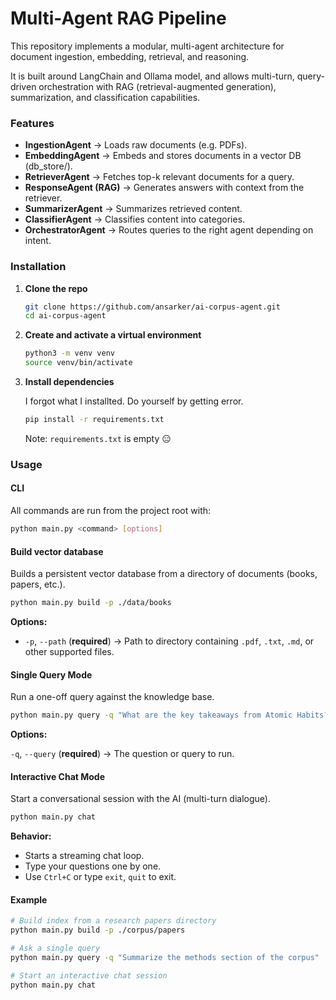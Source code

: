 # Multi-Agent RAG Pipeline

This repository implements a modular, multi-agent architecture for document ingestion, embedding, retrieval, and reasoning.

It is built around LangChain and Ollama model, and allows multi-turn, query-driven orchestration with RAG (retrieval-augmented generation), summarization, and classification capabilities.

### Features

* **IngestionAgent** → Loads raw documents (e.g. PDFs).
* **EmbeddingAgent** → Embeds and stores documents in a vector DB (db_store/).
* **RetrieverAgent** → Fetches top-k relevant documents for a query.
* **ResponseAgent (RAG)** → Generates answers with context from the retriever.
* **SummarizerAgent** → Summarizes retrieved content.
* **ClassifierAgent** → Classifies content into categories.
* **OrchestratorAgent** → Routes queries to the right agent depending on intent.

### Installation

1. **Clone the repo**
    ```bash
    git clone https://github.com/ansarker/ai-corpus-agent.git
    cd ai-corpus-agent
    ```
2. **Create and activate a virtual environment**
    ```bash
    python3 -m venv venv
    source venv/bin/activate
    ```
3. **Install dependencies**

    I forgot what I installted. Do yourself by getting error.
    ```bash
    pip install -r requirements.txt
    ```
    Note: `requirements.txt` is empty 😑


### Usage

#### CLI

All commands are run from the project root with:
```bash
python main.py <command> [options]
```

#### Build vector database
Builds a persistent vector database from a directory of documents (books, papers, etc.).
```bash
python main.py build -p ./data/books
```
**Options:**

* `-p`, `--path` (**required**) → Path to directory containing `.pdf`, `.txt`, `.md`, or other supported files.

#### Single Query Mode

Run a one-off query against the knowledge base.
```bash
python main.py query -q "What are the key takeaways from Atomic Habits?"
```

**Options:**

`-q`, `--query` (**required**) → The question or query to run.

#### Interactive Chat Mode
Start a conversational session with the AI (multi-turn dialogue).
```bash
python main.py chat
```
**Behavior:**
* Starts a streaming chat loop.
* Type your questions one by one.
* Use `Ctrl+C` or type `exit`, `quit` to exit.

#### Example
```bash
# Build index from a research papers directory
python main.py build -p ./corpus/papers

# Ask a single query
python main.py query -q "Summarize the methods section of the corpus"

# Start an interactive chat session
python main.py chat
```